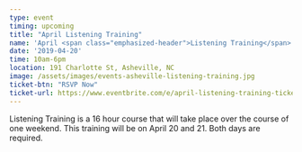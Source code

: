 ```yaml
---
type: event
timing: upcoming
title: "April Listening Training"
name: 'April <span class="emphasized-header">Listening Training</span>'
date: '2019-04-20'
time: 10am-6pm
location: 191 Charlotte St, Asheville, NC
image: /assets/images/events-asheville-listening-training.jpg
ticket-btn: "RSVP Now"
ticket-url: https://www.eventbrite.com/e/april-listening-training-tickets-55783317404
---
```


Listening Training is a 16 hour course that will take place over the course of one weekend. This training will be on April 20 and 21.  Both days are required.